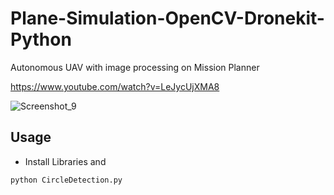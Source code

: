 # Plane-Simulation-OpenCV-Dronekit-Python

Autonomous UAV with image processing on Mission Planner 

https://www.youtube.com/watch?v=LeJycUjXMA8

![Screenshot_9](https://user-images.githubusercontent.com/79511355/158851929-794d39fd-a8d0-4025-a324-793065ac823d.png)

## Usage

- Install Libraries and

```
python CircleDetection.py

```
